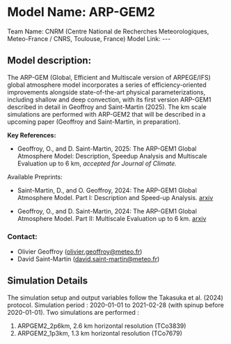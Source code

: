 # Model Name: ARP-GEM2
Team Name: CNRM (Centre National de Recherches Meteorologiques, Meteo-France / CNRS, Toulouse, France)
Model Link: ---


## Model description:

The ARP-GEM (Global, Efficient and Multiscale version of ARPEGE/IFS) global atmosphere model incorporates a series of efficiency-oriented improvements alongside state-of-the-art physical parameterizations, including shallow and deep convection, with its first version ARP-GEM1 described in detail in Geoffroy and Saint-Martin (2025). The km scale simulations are performed with ARP-GEM2 that will be described in a upcoming paper (Geoffroy and Saint-Martin, in preparation).

**Key References:**

- Geoffroy, O., and D. Saint-Martin, 2025: The ARP-GEM1 Global Atmosphere Model: Description, Speedup Analysis and Multiscale Evaluation up to 6 km, *accepted for Journal of Climate.*

Available Preprints:
- Saint-Martin, D., and O. Geoffroy, 2024: The ARP-GEM1 Global Atmosphere Model. Part I: Description and Speed-up Analysis. [arxiv](https://arxiv.org/abs/2409.19083)

- Geoffroy, O., and D. Saint-Martin, 2024: The ARP-GEM1 Global Atmosphere Model. Part II: Multiscale Evaluation up to 6 km. [arxiv](https://arxiv.org/abs/2409.19089)


### Contact:
- Olivier Geoffroy (olivier.geoffroy@meteo.fr)
- David Saint-Martin (david.saint-martin@meteo.fr)



## Simulation Details

The simulation setup and output variables follow the Takasuka et al. (2024) protocol.
Simulation period : 2020-01-01 to 2021-02-28 (with spinup before 2020-01-01).
Two simulations are performed :
1.	ARPGEM2_2p6km, 2.6 km horizontal resolution (TCo3839)
2.	ARPGEM2_1p3km, 1.3 km horizontal resolution (TCo7679)
